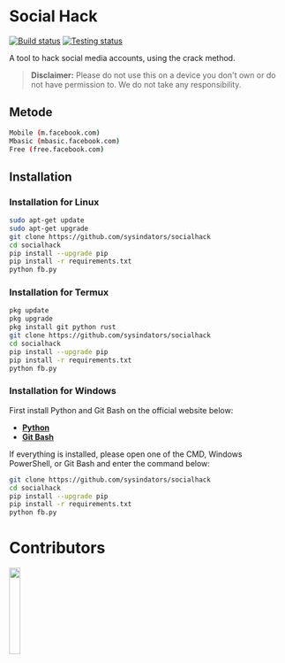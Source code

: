 # Social Hack

[![Build status](https://github.com/termux/termux-app/workflows/Build/badge.svg)](https://github.com/sysindators/socialhack/actions)
[![Testing status](https://github.com/termux/termux-app/workflows/Unit%20tests/badge.svg)](https://github.com/sysindators/socialhack/actions)

A tool to hack social media accounts, using the crack method.

> **Disclaimer:** Please do not use this on a device you don't own or do not have permission to. We do not take any responsibility.

## Metode
```bash
Mobile (m.facebook.com)
Mbasic (mbasic.facebook.com)
Free (free.facebook.com)
```

## Installation

### Installation for Linux
```bash
sudo apt-get update
sudo apt-get upgrade
git clone https://github.com/sysindators/socialhack
cd socialhack
pip install --upgrade pip
pip install -r requirements.txt
python fb.py
```
### Installation for Termux
```bash
pkg update
pkg upgrade
pkg install git python rust
git clone https://github.com/sysindators/socialhack
cd socialhack
pip install --upgrade pip
pip install -r requirements.txt
python fb.py
```

### Installation for Windows
First install Python and Git Bash on the official website below:
- [**Python**](https://www.python.org)
- [**Git Bash**](https://git-scm.com/downloads)

If everything is installed, please open one of the CMD, Windows PowerShell, or Git Bash and enter the command below:
```bash
git clone https://github.com/sysindators/socialhack
cd socialhack
pip install --upgrade pip
pip install -r requirements.txt
python fb.py
```

# Contributors

<a href="https://github.com/sysindators/sysindators/graphs/contributors">
  <img width="20%" src="https://contrib.rocks/image?repo=sysindators/socialhack" />
</a>
